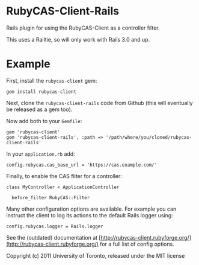 RubyCAS-Client-Rails
====================

Rails plugin for using the RubyCAS-Client as a controller filter.

This uses a Railtie, so will only work with Rails 3.0 and up.


Example
=======

First, install the `rubycas-client` gem:

    gem install rubycas-client

Next, clone the `rubycas-client-rails` code from Github (this will eventually
be released as a gem too).

Now add both to your `Gemfile`:

    gem 'rubycas-client'
    gem 'rubycas-client-rails', :path => '/path/where/you/cloned/rubycas-client-rails'

In your `application.rb` add:

    config.rubycas.cas_base_url = 'https://cas.example.com/'
  
Finally, to enable the CAS filter for a controller:

    class MyController < ApplicationController
  
      before_filter RubyCAS::Filter
  
Many other configuration options are available. For example you can instruct
the client to log its actions to the default Rails logger using:

    config.rubycas.logger = Rails.logger

See the (outdated) documentation at [http://rubycas-client.rubyforge.org/](http://rubycas-client.rubyforge.org/)
for a full list of config options.


Copyright (c) 2011 University of Toronto, released under the MIT license

